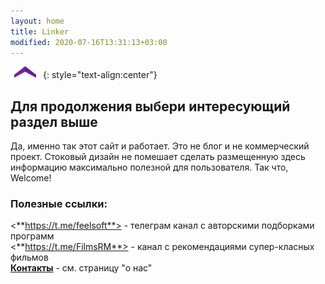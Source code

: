 ```yaml
---
layout: home
title: Linker
modified: 2020-07-16T13:31:13+03:00
---
```


![](./assets/arrow-home.png)
{: style="text-align:center"}

## Для продолжения выбери интересующий раздел выше
Да, именно так этот сайт и работает. Это не блог и не коммерческий проект. Стоковый дизайн не помешает сделать размещенную здесь информацию максимально полезной для пользователя. Так что, Welcome!


<!--
Здесь отмечу сферу интересов автора. Важно для понимания о чем этот сайт.
* софт
* радиоэлектроника
* разработка програм
* сайтостроение
* медиа
-->

### Полезные ссылки:
<**https://t.me/feelsoft**> - телеграм канал с авторскими подборками программ  
<**https://t.me/FilmsRM**> - канал с рекомендациями супер-класных фильмов  
[**Контакты**](/about.md) - см. страницу "о нас" 
